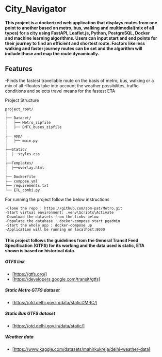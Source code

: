 # City_Navigator

#### This project is a dockerized web application that displays routes from one point to another based on metro, bus, walking and multimodial(mix of all types) for a city using FastAPI, Leaflet.js, Python, PostgreSQL, Docker and machine learning algorithms. Users can input start and end points for their journey to find an efficient and shortest route. Factors like less walking and faster journey routes can be set and the algorithm will include those and map the route dynamically.

## Features

-Finds the fastest travellable route on the basis of metro, bus, walking or a mix of all
-Routes take into account the weather possibilites, traffic conditions and selects travel means for the fastest ETA 


Project Structure
``` bash
project_root/
│
├── Dataset/
│   ├── Metro_zipfile
│   ├── DMTC_buses_zipfile
│
├── app/
│   ├── main.py
│   
├──Static/
│  ├──styles.css
│
├──Templates/
│  ├──overlay.html
│ 
├── Dockerfile
├── compose.yml
├── requirements.txt
└── ETL_combi.py
```

For running the project follow the below instructions 
```
-Clone the repo : https://github.com/som-pat/Metro.git 
-Start virtual environment: .venv\Scripts\Activate
-Download the datasets from the links below
-Populate the database : docker-compose start pgadmin
-Start the whole app : docker-compose up
-Application will be running on localhost:8000
```
#### This project follows the guidelines from the General Transit Feed Specification (GTFS) for its working and the data used is static, ETA shown is based on historical data.
##### GTFS link 
- [https://gtfs.org/]
- [https://developers.google.com/transit/gtfs]
##### Static Metro GTFS dataset
- [https://otd.delhi.gov.in/data/staticDMRC/]
##### Static Bus GTFS dataset
- [https://otd.delhi.gov.in/data/static/]
##### Weather data
- [https://www.kaggle.com/datasets/mahirkukreja/delhi-weather-data]
